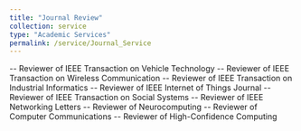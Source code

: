 ```yaml
---
title: "Journal Review"
collection: service
type: "Academic Services"
permalink: /service/Journal_Service
---
```


-- Reviewer of IEEE Transaction on Vehicle Technology
-- Reviewer of IEEE Transaction on Wireless Communication
-- Reviewer of IEEE Transaction on Industrial Informatics
-- Reviewer of IEEE Internet of Things Journal
-- Reviewer of IEEE Transaction on Social Systems
-- Reviewer of IEEE Networking Letters
-- Reviewer of Neurocomputing
-- Reviewer of Computer Communications
-- Reviewer of High-Confidence Computing
